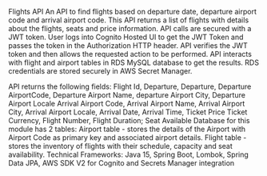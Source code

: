 Flights API
An API to find flights based on departure date, departure airport code and arrival airport code. This API returns a list of flights with details about the flights, seats and price information.
API calls are secured with a JWT token. User logs into Cognito Hosted UI to get the JWT Token and passes the token in the Authorization HTTP header.
API verifies the JWT token and then allows the requested action to be performed.
API interacts with flight and airport tables in RDS MySQL database to get the results. RDS credentials are stored securely in AWS Secret Manager.

API returns the following fields:
Flight Id, Departure, Departure, Departure AirportCode, Departure Airport Name, departure Airport City, Departure Airport Locale Arrival Airport Code,
Arrival Airport Name, Arrival Airport City, Arrival Airport Locale, Arrival Date, Arrival Time, Ticket Price Ticket Currency, Flight Number, Flight Duration; Seat Available
Database for this module has 2 tables:
Airport table - stores the details of the Airport with Airport Code as primary key and associated airport details. Flight table - stores the inventory of flights with their schedule, capacity and seat availability.
Technical Frameworks: Java 15, Spring Boot, Lombok, Spring Data JPA, AWS SDK V2 for Cognito and Secrets Manager integration
